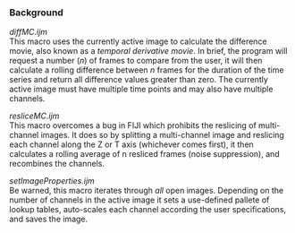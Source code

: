 ### Background

*diffMC.ijm*  
This macro uses the currently active image to calculate the difference movie, also known as a *temporal derivative movie*. In brief, the program will request a number (*n*) of frames to compare from the user, it will then calculate a rolling difference between *n* frames for the duration of the time series and return all difference values greater than zero. The currently active image must have multiple time points and may also have multiple channels.

*resliceMC.ijm*  
This macro overcomes a bug in FIJI which prohibits the reslicing of multi-channel images. It does so by splitting a multi-channel image and reslicing each channel along the Z or T axis (whichever comes first), it then calculates a rolling average of n resliced frames (noise suppression), and recombines the channels.  

*setImageProperties.ijm*  
Be warned, this macro iterates through *all* open images. Depending on the number of channels in the active image it sets a use-defined pallete of lookup tables, auto-scales each channel according the user specifications, and saves the image. 
